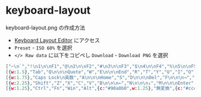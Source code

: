 # keyboard-layout

keyboard-layout.png の作成方法

- [Keyboard Layout Editor](http://www.keyboard-layout-editor.com/#/) にアクセス
- `Preset` - `ISO 60%` を選択
- `</> Raw data` に以下をコピペし `Download` - `Download PNG` を選択

``` json
["~\n`","!\n1\n\nF1","@\n2\n\nF2","#\n3\n\nF3","$\n4\n\nF4","%\n5\n\nF5","^\n6\n\nF6","&\n7\n\nF7","*\n8\n\nF8","(\n9\n\nF9",")\n0\n\nF10","_\n-\n\nF11","+\n=\n\nF12","|\n¥","BS"],
[{w:1.5},"Tab","Q\n\n\nQuote","W","E\n\n\nEnd","R","T","Y","U","I","O","P\n\n\n↑","{\n[\n\nPgUp","}\n]\n\nPgDn",{x:0.25,w:1.25,h:2,w2:1.5,h2:1,x2:-0.25},"Enter"],
[{w:1.75},"Caps Lock\n英数","A\n\n\nHome","S","D\n\n\nDel","F\n\n\n→","G","H\n\n\nBS","J\n\n\nttt","K","L",":\n;\n\n^↑","\"\n'\n\n^↓","|\n\\"],
[{w:2.25},"Shift","Z","X","C","V","B\n\n\n←","N\n\n\n↓","M\n\n\nEnter","<\n,\n\n^Home",">\n.\n\n^End","?\n/","_\n\\",{w:1.75},"Shift"],
[{w:1.25},"Ctrl","Fn","Win","Alt",{c:"#90a0b0",w:1.25},"無変換",{c:"#cccccc",a:7,w:2.5},"",{a:4,w:1.25},"変換","半角/全角","Menu","Ctrl"]
```
